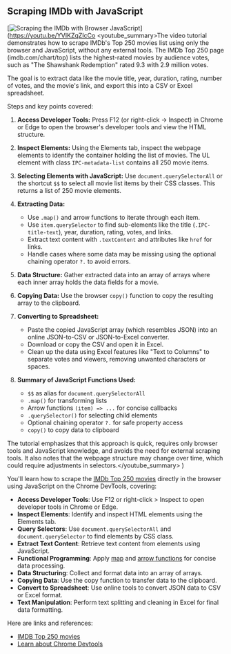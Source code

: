## Scraping IMDb with JavaScript

[![Scraping the IMDb with Browser JavaScript](https://i.ytimg.com/vi_webp/YVIKZqZIcCo/sddefault.webp)](https://youtu.be/YVIKZqZIcCo
<youtube_summary>The video tutorial demonstrates how to scrape IMDb's Top 250 movies list using only the browser and JavaScript, without any external tools. The IMDb Top 250 page (imdb.com/chart/top) lists the highest-rated movies by audience votes, such as "The Shawshank Redemption" rated 9.3 with 2.9 million votes.

The goal is to extract data like the movie title, year, duration, rating, number of votes, and the movie's link, and export this into a CSV or Excel spreadsheet.

Steps and key points covered:

1. **Access Developer Tools:** Press F12 (or right-click → Inspect) in Chrome or Edge to open the browser's developer tools and view the HTML structure.

2. **Inspect Elements:** Using the Elements tab, inspect the webpage elements to identify the container holding the list of movies. The UL element with class `IPC-metadata-list` contains all 250 movie items.

3. **Selecting Elements with JavaScript:** Use `document.querySelectorAll` or the shortcut `$$` to select all movie list items by their CSS classes. This returns a list of 250 movie elements.

4. **Extracting Data:** 
   - Use `.map()` and arrow functions to iterate through each item.
   - Use `item.querySelector` to find sub-elements like the title (`.IPC-title-text`), year, duration, rating, votes, and links.
   - Extract text content with `.textContent` and attributes like `href` for links.
   - Handle cases where some data may be missing using the optional chaining operator `?.` to avoid errors.

5. **Data Structure:** Gather extracted data into an array of arrays where each inner array holds the data fields for a movie.

6. **Copying Data:** Use the browser `copy()` function to copy the resulting array to the clipboard.

7. **Converting to Spreadsheet:** 
   - Paste the copied JavaScript array (which resembles JSON) into an online JSON-to-CSV or JSON-to-Excel converter.
   - Download or copy the CSV and open it in Excel.
   - Clean up the data using Excel features like "Text to Columns" to separate votes and viewers, removing unwanted characters or spaces.

8. **Summary of JavaScript Functions Used:**
   - `$$` as alias for `document.querySelectorAll`
   - `.map()` for transforming lists
   - Arrow functions `(item) => ...` for concise callbacks
   - `.querySelector()` for selecting child elements
   - Optional chaining operator `?.` for safe property access
   - `copy()` to copy data to clipboard

The tutorial emphasizes that this approach is quick, requires only browser tools and JavaScript knowledge, and avoids the need for external scraping tools. It also notes that the webpage structure may change over time, which could require adjustments in selectors.</youtube_summary>
)

You'll learn how to scrape the [IMDb Top 250 movies](https://www.imdb.com/chart/top) directly in the browser using JavaScript on the Chrome DevTools, covering:

- **Access Developer Tools**: Use F12 or right-click > Inspect to open developer tools in Chrome or Edge.
- **Inspect Elements**: Identify and inspect HTML elements using the Elements tab.
- **Query Selectors**: Use `document.querySelectorAll` and `document.querySelector` to find elements by CSS class.
- **Extract Text Content**: Retrieve text content from elements using JavaScript.
- **Functional Programming**: Apply [map](https://developer.mozilla.org/en-US/docs/Web/JavaScript/Reference/Global_Objects/Array/map)
  and [arrow functions](https://developer.mozilla.org/en-US/docs/Web/JavaScript/Reference/Functions/Arrow_functions)
  for concise data processing.
- **Data Structuring**: Collect and format data into an array of arrays.
- **Copying Data**: Use the copy function to transfer data to the clipboard.
- **Convert to Spreadsheet**: Use online tools to convert JSON data to CSV or Excel format.
- **Text Manipulation**: Perform text splitting and cleaning in Excel for final data formatting.

Here are links and references:

- [IMDB Top 250 movies](https://www.imdb.com/chart/top/)
- [Learn about Chrome Devtools](https://developer.chrome.com/docs/devtools/overview/)

